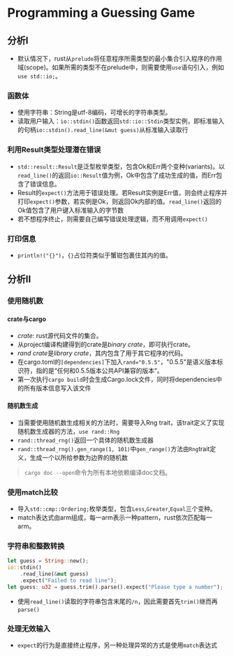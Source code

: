 # Programming a Guessing Game

## 分析I

+ 默认情况下，rust从`prelude`将任意程序所需类型的最小集合引入程序的作用域(scope)。如果所需的类型不在prelude中，则需要使用`use`语句引入，例如`use std::io;`。

### 函数体

+ 使用字符串：String是utf-8编码，可增长的字符串类型。
+ 读取用户输入：`io::stdin()`函数返回`std::io::Stdin`类型实例，即标准输入的句柄`io::stdin().read_line(&mut guess)`从标准输入读取行

### 利用Result类型处理潜在错误

+ `std::result::Result`是泛型枚举类型，包含Ok和Err两个变种(variants)。以`read_line()`的返回`io::Result`值为例，Ok中包含了成功生成的值，而Err包含了错误信息。
+ Result的`expect()`方法用于错误处理。若Result实例是Err值，则会终止程序并打印`expect()`参数，若实例是Ok，则返回Ok内部的值。`read_line()`返回的Ok值包含了用户键入标准输入的字节数
+ 若不想程序终止，则需要自己编写错误处理逻辑，而不用调用`expect()`

### 打印信息

+ `println!("{}")`，`{}`占位符类似于蟹钳包裹住其内的值。

## 分析II

### 使用随机数

#### crate与cargo

+ *crate*: rust源代码文件的集合。
+ 从project编译构建得到的crate是*binary crate*，即可执行crate。
+ *rand crate*是*library crate*，其内包含了用于其它程序的代码。
+ 在cargo.toml的`[dependencies]`下加入`rand="0.5.5"`，"0.5.5"是语义版本标识符，指的是“任何和0.5.5版本公共API兼容的版本”。
+ 第一次执行`cargo build`时会生成Cargo.lock文件，同时将dependencies中的所有版本信息写入该文件

#### 随机数生成

+ 当需要使用随机数生成相关的方法时，需要导入Rng trait，该trait定义了实现随机数生成器的方法，`use rand::Rng`
+ `rand::thread_rng()`返回一个具体的随机数生成器
+ `rand::thread_rng().gen_range(1, 101)`中`gen_range()`方法由`Rng`trait定义，生成一个以所给参数为边界的随机数

> `cargo doc --open`命令为所有本地依赖编译doc文档。

### 使用match比较

+ 导入`std::cmp::Ordering;`枚举类型，包含`Less`,`Greater`,`Equal`三个变种。
+ match表达式由arm组成，每一arm表示一种pattern，rust依次匹配每一arm。

### 字符串和整数转换

```rust
let guess = String::new();
io::stdin()
    .read_line(&mut guess)
    .expect("Failed to read line");
let guess: u32 = guess.trim().parse().expect("Please type a number");
```

+ 使用`read_line()`读取的字符串包含末尾的`/n`，因此需要首先`trim()`继而再`parse()`

### 处理无效输入

+ `expect`的行为是直接终止程序，另一种处理异常的方式是使用`match`表达式
